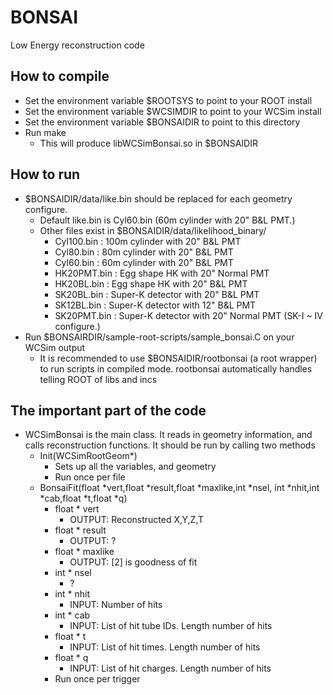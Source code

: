 # BONSAI
Low Energy reconstruction code

## How to compile
* Set the environment variable $ROOTSYS to point to your ROOT install
* Set the environment variable $WCSIMDIR to point to your WCSim install
* Set the environment variable $BONSAIDIR to point to this directory
* Run make
  * This will produce libWCSimBonsai.so in $BONSAIDIR

## How to run
* $BONSAIDIR/data/like.bin should be replaced for each geometry configure.
  * Default like.bin is Cyl60.bin (60m cylinder with 20" B&L PMT.)
  * Other files exist in $BONSAIDIR/data/likelihood_binary/
    * Cyl100.bin   : 100m cylinder with 20" B&L PMT
    * Cyl80.bin    : 80m cylinder with 20" B&L PMT
    * Cyl60.bin    : 60m cylinder with 20" B&L PMT
    * HK20PMT.bin  : Egg shape HK with 20" Normal PMT
    * HK20BL.bin   : Egg shape HK with 20" B&L PMT
    * SK20BL.bin   : Super-K detector with 20" B&L PMT
    * SK12BL.bin   : Super-K detector with 12" B&L PMT
    * SK20PMT.bin  : Super-K detector with 20" Normal PMT (SK-I ~ IV configure.)
* Run $BONSAIRDIR/sample-root-scripts/sample_bonsai.C on your WCSim output
  * It is recommended to use $BONSAIDIR/rootbonsai (a root wrapper) to run scripts in compiled mode.
    rootbonsai automatically handles telling ROOT of libs and incs

## The important part of the code
* WCSimBonsai is the main class. It reads in geometry information, and calls reconstruction functions.
  It should be run by calling two methods
  * Init(WCSimRootGeom*)
    * Sets up all the variables, and geometry
    * Run once per file
  * BonsaiFit(float *vert,float *result,float *maxlike,int *nsel,
                int *nhit,int *cab,float *t,float *q)
    * float * vert
      * OUTPUT: Reconstructed X,Y,Z,T
    * float * result
      * OUTPUT: ?
    * float * maxlike
      * OUTPUT: [2] is goodness of fit
    * int * nsel
      * ?
    * int * nhit
      * INPUT: Number of hits
    * int * cab
      * INPUT: List of hit tube IDs. Length number of hits
    * float * t
      * INPUT: List of hit times. Length number of hits
    * float * q
      * INPUT: List of hit charges. Length number of hits
    * Run once per trigger
